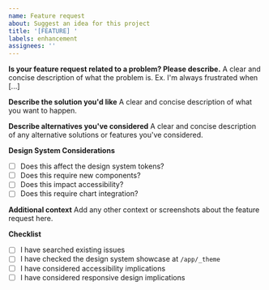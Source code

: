 ```yaml
---
name: Feature request
about: Suggest an idea for this project
title: '[FEATURE] '
labels: enhancement
assignees: ''
---
```


**Is your feature request related to a problem? Please describe.**
A clear and concise description of what the problem is. Ex. I'm always frustrated when [...]

**Describe the solution you'd like**
A clear and concise description of what you want to happen.

**Describe alternatives you've considered**
A clear and concise description of any alternative solutions or features you've considered.

**Design System Considerations**
- [ ] Does this affect the design system tokens?
- [ ] Does this require new components?
- [ ] Does this impact accessibility?
- [ ] Does this require chart integration?

**Additional context**
Add any other context or screenshots about the feature request here.

**Checklist**
- [ ] I have searched existing issues
- [ ] I have checked the design system showcase at `/app/_theme`
- [ ] I have considered accessibility implications
- [ ] I have considered responsive design implications
